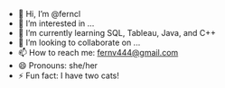 - 👋 Hi, I’m @ferncl
- 👀 I’m interested in ...
- 🌱 I’m currently learning SQL, Tableau, Java, and C++
- 💞️ I’m looking to collaborate on ...
- 📫 How to reach me: fernv444@gmail.com
- 😄 Pronouns: she/her
- ⚡ Fun fact: I have two cats!

<!---
ferncl/ferncl is a ✨ special ✨ repository because its `README.md` (this file) appears on your GitHub profile.
You can click the Preview link to take a look at your changes.
--->
